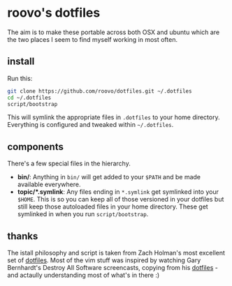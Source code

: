 # roovo's dotfiles

The aim is to make these portable across both OSX and ubuntu which are the two
places I seem to find myself working in most often.

## install

Run this:

```sh
git clone https://github.com/roovo/dotfiles.git ~/.dotfiles
cd ~/.dotfiles
script/bootstrap
```

This will symlink the appropriate files in `.dotfiles` to your home directory.
Everything is configured and tweaked within `~/.dotfiles`.

## components

There's a few special files in the hierarchy.

- **bin/**: Anything in `bin/` will get added to your `$PATH` and be made
  available everywhere.
- **topic/\*.symlink**: Any files ending in `*.symlink` get symlinked into
  your `$HOME`. This is so you can keep all of those versioned in your dotfiles
  but still keep those autoloaded files in your home directory. These get
  symlinked in when you run `script/bootstrap`.

## thanks

The istall philosophy and script is taken from Zach Holman's most excellent set
of [dotfiles](https://raw.github.com/holman/dotfiles). Most of the vim stuff was
inspired by watching Gary Bernhardt's Destroy All Software screencasts, copying
from his [dotfiles](https://github.com/garybernhardt/dotfiles) - and actaully
understanding most of what's in there :)
